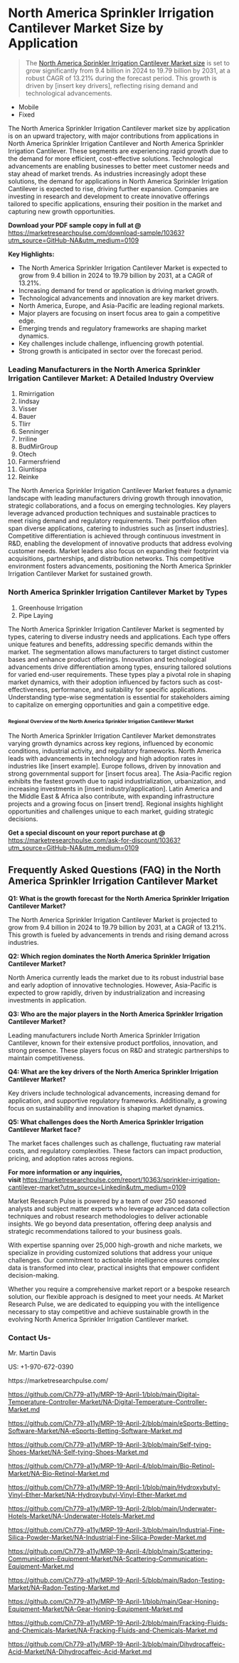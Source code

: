 <h1>North America Sprinkler Irrigation Cantilever Market&nbsp;Size by Application</h1><blockquote><p>The <a href="https://marketresearchpulse.com/download-sample/10363?utm_source=GitHub-NA&amp;utm_medium=0109">North America Sprinkler Irrigation Cantilever Market size</a> is set to grow significantly from 9.4 billion in 2024 to 19.79 billion by 2031, at a robust CAGR of 13.21% during the forecast period. This growth is driven by [insert key drivers], reflecting rising demand and technological advancements.</p></blockquote><ul><li>Mobile<li> Fixed</li></ul><p>The North America Sprinkler Irrigation Cantilever market size by application is on an upward trajectory, with major contributions from applications in North America Sprinkler Irrigation Cantilever and North America Sprinkler Irrigation Cantilever. These segments are experiencing rapid growth due to the demand for more efficient, cost-effective solutions. Technological advancements are enabling businesses to better meet customer needs and stay ahead of market trends. As industries increasingly adopt these solutions, the demand for applications in North America Sprinkler Irrigation Cantilever is expected to rise, driving further expansion. Companies are investing in research and development to create innovative offerings tailored to specific applications, ensuring their position in the market and capturing new growth opportunities.</p><p><strong>Download your PDF sample copy in full at @ </strong><a href="https://marketresearchpulse.com/download-sample/10363?utm_source=GitHub-NA&amp;utm_medium=0109">https://marketresearchpulse.com/download-sample/10363?utm_source=GitHub-NA&amp;utm_medium=0109</a></p><p><strong>Key Highlights: </strong></p><ul><li>The North America Sprinkler Irrigation Cantilever Market is expected to grow from 9.4 billion in 2024 to 19.79 billion by 2031, at a CAGR of 13.21%.</li><li>Increasing demand for trend or application is driving market growth.</li><li>Technological advancements and innovation are key market drivers.</li><li>North America, Europe, and Asia-Pacific are leading regional markets.</li><li>Major players are focusing on insert focus area to gain a competitive edge.</li><li>Emerging trends and regulatory frameworks are shaping market dynamics.</li><li>Key challenges include challenge, influencing growth potential.</li><li>Strong growth is anticipated in sector over the forecast period.</li></ul><h3>Leading Manufacturers in the North America Sprinkler Irrigation Cantilever Market: A Detailed Industry Overview</h3><ol><li>Rmirrigation</li><li>lindsay</li><li>Visser</li><li>Bauer</li><li>Tlirr</li><li>Senninger</li><li>Irriline</li><li>BudMirGroup</li><li>Otech</li><li>Farmersfriend</li><li>Giuntispa</li><li>Reinke</li></ol><div class="flex max-w-full flex-col flex-grow"><div class="min-h-8 text-message flex w-full flex-col items-end gap-2 whitespace-normal break-words [.text-message+&amp;]:mt-5" dir="auto" data-message-author-role="assistant" data-message-id="fd8432e4-4910-450d-b182-61b7bfb0a01f" data-message-model-slug="gpt-4o"><div class="flex w-full flex-col gap-1 empty:hidden first:pt-[3px]"><div class="markdown prose w-full break-words dark:prose-invert light"><p>The North America Sprinkler Irrigation Cantilever Market features a dynamic landscape with leading manufacturers driving growth through innovation, strategic collaborations, and a focus on emerging technologies. Key players leverage advanced production techniques and sustainable practices to meet rising demand and regulatory requirements. Their portfolios often span diverse applications, catering to industries such as [insert industries]. Competitive differentiation is achieved through continuous investment in R&amp;D, enabling the development of innovative products that address evolving customer needs. Market leaders also focus on expanding their footprint via acquisitions, partnerships, and distribution networks. This competitive environment fosters advancements, positioning the North America Sprinkler Irrigation Cantilever Market for sustained growth.</p></div></div></div></div><h3>North America Sprinkler Irrigation Cantilever Market by Types</h3><ol><li>Greenhouse Irrigation<li> Pipe Laying</li></ol><div class="flex max-w-full flex-col flex-grow"><div class="min-h-8 text-message flex w-full flex-col items-end gap-2 whitespace-normal break-words [.text-message+&amp;]:mt-5" dir="auto" data-message-author-role="assistant" data-message-id="084470be-0bb7-4664-bddf-5156b4f41249" data-message-model-slug="gpt-4o-mini"><div class="flex w-full flex-col gap-1 empty:hidden first:pt-[3px]"><div class="markdown prose w-full break-words dark:prose-invert light"><p>The North America Sprinkler Irrigation Cantilever Market is segmented by types, catering to diverse industry needs and applications. Each type offers unique features and benefits, addressing specific demands within the market. The segmentation allows manufacturers to target distinct customer bases and enhance product offerings. Innovation and technological advancements drive differentiation among types, ensuring tailored solutions for varied end-user requirements. These types play a pivotal role in shaping market dynamics, with their adoption influenced by factors such as cost-effectiveness, performance, and suitability for specific applications. Understanding type-wise segmentation is essential for stakeholders aiming to capitalize on emerging opportunities and gain a competitive edge.</p></div></div></div></div><h3><span style="font-size: 11px;">Regional Overview of the North America Sprinkler Irrigation Cantilever Market</span></h3><div class="flex max-w-full flex-col flex-grow"><div class="min-h-8 text-message flex w-full flex-col items-end gap-2 whitespace-normal break-words [.text-message+&amp;]:mt-5" dir="auto" data-message-author-role="assistant" data-message-id="e9038762-ce64-4e30-91c9-9bd413514231" data-message-model-slug="gpt-4o-mini"><div class="flex w-full flex-col gap-1 empty:hidden first:pt-[3px]"><div class="markdown prose w-full break-words dark:prose-invert light"><p>The North America Sprinkler Irrigation Cantilever Market demonstrates varying growth dynamics across key regions, influenced by economic conditions, industrial activity, and regulatory frameworks. North America leads with advancements in technology and high adoption rates in industries like [insert example]. Europe follows, driven by innovation and strong governmental support for [insert focus area]. The Asia-Pacific region exhibits the fastest growth due to rapid industrialization, urbanization, and increasing investments in [insert industry/application]. Latin America and the Middle East &amp; Africa also contribute, with expanding infrastructure projects and a growing focus on [insert trend]. Regional insights highlight opportunities and challenges unique to each market, guiding strategic decisions.</p></div></div></div></div><p><strong>Get a special discount on your report purchase at @ </strong><a href="https://marketresearchpulse.com/ask-for-discount/10363?utm_source=GitHub-NA&amp;utm_medium=0109">https://marketresearchpulse.com/ask-for-discount/10363?utm_source=GitHub-NA&amp;utm_medium=0109</a></p><h2>Frequently Asked Questions (FAQ) in the North America Sprinkler Irrigation Cantilever Market</h2><p><strong>Q1: What is the growth forecast for the North America Sprinkler Irrigation Cantilever Market?</strong></p><p>The North America Sprinkler Irrigation Cantilever Market is projected to grow from 9.4 billion in 2024 to 19.79 billion by 2031, at a CAGR of 13.21%. This growth is fueled by advancements in trends and rising demand across industries.</p><p><strong>Q2: Which region dominates the North America Sprinkler Irrigation Cantilever Market?</strong></p><p>North America currently leads the market due to its robust industrial base and early adoption of innovative technologies. However, Asia-Pacific is expected to grow rapidly, driven by industrialization and increasing investments in application.</p><p><strong>Q3: Who are the major players in the North America Sprinkler Irrigation Cantilever Market?</strong></p><p>Leading manufacturers include North America Sprinkler Irrigation Cantilever, known for their extensive product portfolios, innovation, and strong presence. These players focus on R&amp;D and strategic partnerships to maintain competitiveness.</p><p><strong>Q4: What are the key drivers of the North America Sprinkler Irrigation Cantilever Market?</strong></p><p>Key drivers include technological advancements, increasing demand for application, and supportive regulatory frameworks. Additionally, a growing focus on sustainability and innovation is shaping market dynamics.</p><p><strong>Q5: What challenges does the North America Sprinkler Irrigation Cantilever Market face?</strong></p><p>The market faces challenges such as challenge, fluctuating raw material costs, and regulatory complexities. These factors can impact production, pricing, and adoption rates across regions.</p><p><strong>For more information or any inquiries, visit&nbsp;</strong><a href="https://marketresearchpulse.com/report/10363/sprinkler-irrigation-cantilever-market?utm_source=Linkedin&utm_medium=0109">https://marketresearchpulse.com/report/10363/sprinkler-irrigation-cantilever-market?utm_source=Linkedin&utm_medium=0109</a></p><p>Market Research Pulse is powered by a team of over 250 seasoned analysts and subject matter experts who leverage advanced data collection techniques and robust research methodologies to deliver actionable insights. We go beyond data presentation, offering deep analysis and strategic recommendations tailored to your business goals.</p><p>With expertise spanning over 25,000 high-growth and niche markets, we specialize in providing customized solutions that address your unique challenges. Our commitment to actionable intelligence ensures complex data is transformed into clear, practical insights that empower confident decision-making.</p><p>Whether you require a comprehensive market report or a bespoke research solution, our flexible approach is designed to meet your needs. At Market Research Pulse, we are dedicated to equipping you with the intelligence necessary to stay competitive and achieve sustainable growth in the evolving North America Sprinkler Irrigation Cantilever market.</p><h3><strong>Contact Us-</strong></h3><p>Mr. Martin Davis</p><p>US: +1-970-672-0390</p><p>https://marketresearchpulse.com/</p><p><a href="https://github.com/Ch779-a11y/MRP-19-April-1/blob/main/Digital-Temperature-Controller-Market/NA-Digital-Temperature-Controller-Market.md">https://github.com/Ch779-a11y/MRP-19-April-1/blob/main/Digital-Temperature-Controller-Market/NA-Digital-Temperature-Controller-Market.md</a></p><p><a href="https://github.com/Ch779-a11y/MRP-19-April-2/blob/main/eSports-Betting-Software-Market/NA-eSports-Betting-Software-Market.md">https://github.com/Ch779-a11y/MRP-19-April-2/blob/main/eSports-Betting-Software-Market/NA-eSports-Betting-Software-Market.md</a></p><p><a href="https://github.com/Ch779-a11y/MRP-19-April-3/blob/main/Self-tying-Shoes-Market/NA-Self-tying-Shoes-Market.md">https://github.com/Ch779-a11y/MRP-19-April-3/blob/main/Self-tying-Shoes-Market/NA-Self-tying-Shoes-Market.md</a></p><p><a href="https://github.com/Ch779-a11y/MRP-19-April-4/blob/main/Bio-Retinol-Market/NA-Bio-Retinol-Market.md">https://github.com/Ch779-a11y/MRP-19-April-4/blob/main/Bio-Retinol-Market/NA-Bio-Retinol-Market.md</a></p><p><a href="https://github.com/Ch779-a11y/MRP-19-April-1/blob/main/Hydroxybutyl-Vinyl-Ether-Market/NA-Hydroxybutyl-Vinyl-Ether-Market.md">https://github.com/Ch779-a11y/MRP-19-April-1/blob/main/Hydroxybutyl-Vinyl-Ether-Market/NA-Hydroxybutyl-Vinyl-Ether-Market.md</a></p><p><a href="https://github.com/Ch779-a11y/MRP-19-April-2/blob/main/Underwater-Hotels-Market/NA-Underwater-Hotels-Market.md">https://github.com/Ch779-a11y/MRP-19-April-2/blob/main/Underwater-Hotels-Market/NA-Underwater-Hotels-Market.md</a></p><p><a href="https://github.com/Ch779-a11y/MRP-19-April-3/blob/main/Industrial-Fine-Silica-Powder-Market/NA-Industrial-Fine-Silica-Powder-Market.md">https://github.com/Ch779-a11y/MRP-19-April-3/blob/main/Industrial-Fine-Silica-Powder-Market/NA-Industrial-Fine-Silica-Powder-Market.md</a></p><p><a href="https://github.com/Ch779-a11y/MRP-19-April-4/blob/main/Scattering-Communication-Equipment-Market/NA-Scattering-Communication-Equipment-Market.md">https://github.com/Ch779-a11y/MRP-19-April-4/blob/main/Scattering-Communication-Equipment-Market/NA-Scattering-Communication-Equipment-Market.md</a></p><p><a href="https://github.com/Ch779-a11y/MRP-19-April-5/blob/main/Radon-Testing-Market/NA-Radon-Testing-Market.md">https://github.com/Ch779-a11y/MRP-19-April-5/blob/main/Radon-Testing-Market/NA-Radon-Testing-Market.md</a></p><p><a href="https://github.com/Ch779-a11y/MRP-19-April-1/blob/main/Gear-Honing-Equipment-Market/NA-Gear-Honing-Equipment-Market.md">https://github.com/Ch779-a11y/MRP-19-April-1/blob/main/Gear-Honing-Equipment-Market/NA-Gear-Honing-Equipment-Market.md</a></p><p><a href="https://github.com/Ch779-a11y/MRP-19-April-2/blob/main/Fracking-Fluids-and-Chemicals-Market/NA-Fracking-Fluids-and-Chemicals-Market.md">https://github.com/Ch779-a11y/MRP-19-April-2/blob/main/Fracking-Fluids-and-Chemicals-Market/NA-Fracking-Fluids-and-Chemicals-Market.md</a></p><p><a href="https://github.com/Ch779-a11y/MRP-19-April-3/blob/main/Dihydrocaffeic-Acid-Market/NA-Dihydrocaffeic-Acid-Market.md">https://github.com/Ch779-a11y/MRP-19-April-3/blob/main/Dihydrocaffeic-Acid-Market/NA-Dihydrocaffeic-Acid-Market.md</a></p>
